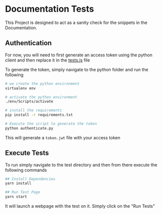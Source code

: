 # Documentation Tests

This Project is designed to act as a sanity check for the snippets in the Documentation.

## Authentication

For now, you will need to first generate an access token using the python client and then replace it in the [tests.js](./src/tests.js#L3) file

To generate the token, simply navigate to the python folder and run the following

```bash
# we create the python environment
virtualenv env

# activate the python environment
./env/Scripts/activate

# install the requirements
pip install -r requirements.txt

# Execute the script to generate the token
python authenticate.py
```

This will generate a `token.jwt` file with your access token

## Execute Tests
To run simply navigate to the test directory and then from there execute the following commands

```bash
## Install Dependencies
yarn install

## Run Test Page
yarn start
```

It will launch a webpage with the test on it. Simply click on the "Run Tests"